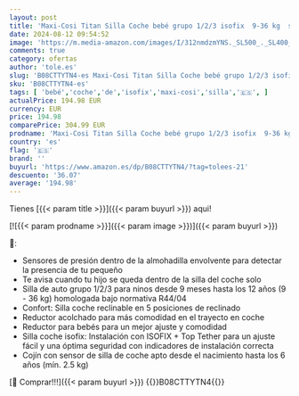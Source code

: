 ```yaml
---
layout: post
title: 'Maxi-Cosi Titan Silla Coche bebé grupo 1/2/3 isofix  9-36 kg  silla auto bebé reclinable  crece con el niño desde 9 meses hasta 12 años + Dispositivo antiabandono para silla de coche  Negro'
date: 2024-08-12 09:54:52
image: 'https://m.media-amazon.com/images/I/312nmdzmYNS._SL500_._SL400_.jpg'
comments: true
category: ofertas
author: 'tole.es'
slug: 'B08CTTYTN4-es Maxi-Cosi Titan Silla Coche bebé grupo 1/2/3 isofix 9-36...'
sku: 'B08CTTYTN4-es'
tags: [ 'bebé','coche','de','isofix','maxi-cosi','silla','🇪🇸', ]
actualPrice: 194.98 EUR
currency: EUR
price: 194.98
comparePrice: 304.99 EUR
prodname: 'Maxi-Cosi Titan Silla Coche bebé grupo 1/2/3 isofix  9-36 kg  silla auto bebé reclinable  crece con el niño desde 9 meses hasta 12 años + Dispositivo antiabandono para silla de coche  Negro'
country: 'es'
flag: '🇪🇸'
brand: ''
buyurl: 'https://www.amazon.es/dp/B08CTTYTN4/?tag=tolees-21'
descuento: '36.07'
average: '194.98'
---
```


Tienes [{{< param title >}}]({{< param buyurl >}}) aqui!

[![{{< param prodname >}}]({{< param image >}})]({{< param buyurl >}})

🔎:

- Sensores de presión dentro de la almohadilla envolvente para detectar la presencia de tu pequeño
- Te avisa cuando tu hijo se queda dentro de la silla del coche solo
- Silla de auto grupo 1/2/3 para ninos desde 9 meses hasta los 12 años (9 - 36 kg) homologada bajo normativa R44/04
- Confort: Silla coche reclinable en 5 posiciones de reclinado
- Reductor acolchado para más comodidad en el trayecto en coche
- Reductor para bebés para un mejor ajuste y comodidad
- Silla coche isofix: Instalación con ISOFIX + Top Tether para un ajuste fácil y una óptima seguridad con indicadores de instalación correcta
- Cojín con sensor de silla de coche apto desde el nacimiento hasta los 6 años (mín. 2.5 kg)

[🛒 Comprar!!!]({{< param buyurl >}})
{{<world>}}B08CTTYTN4{{</world>}}
